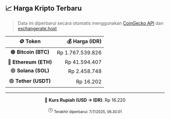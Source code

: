 

<!-- HARGA_KRIPTO -->
## 📈 Harga Kripto Terbaru

> Data ini diperbarui secara otomatis menggunakan [CoinGecko API](https://www.coingecko.com/) dan [exchangerate.host](https://exchangerate.host/)

<div align="center">

| 🪙 Token | 💰 Harga (IDR) |
|:------:|---------------:|
| 🟠 **Bitcoin (BTC)**   | Rp 1.767.539.826 |
| 🔵 **Ethereum (ETH)**  | Rp 41.594.407 |
| 🟣 **Solana (SOL)**    | Rp 2.458.748 |
| 🟢 **Tether (USDT)**   | Rp 16.202 |

---

💱 **Kurs Rupiah (USD → IDR)**: Rp 16.220

🕒 <sub>Terakhir diperbarui: 7/7/2025, 06.30.01</sub>

</div>
<!-- /HARGA_KRIPTO -->